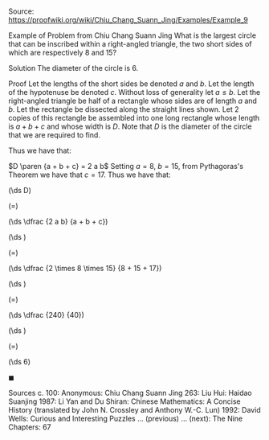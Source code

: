 # 

Source: https://proofwiki.org/wiki/Chiu_Chang_Suann_Jing/Examples/Example_9



Example of Problem from Chiu Chang Suann Jing
What is the largest circle that can be inscribed within a right-angled triangle,
the two short sides of which are respectively $8$ and $15$?


Solution
The diameter of the circle is $6$.


Proof
Let the lengths of the short sides be denoted $a$ and $b$.
Let the length of the hypotenuse be denoted $c$.
Without loss of generality let $a \le b$.
Let the right-angled triangle be half of a rectangle whose sides are of length $a$ and $b$.
Let the rectangle be dissected along the straight lines shown.
Let $2$ copies of this rectangle be assembled into one long rectangle whose length is $a + b + c$ and whose width is $D$.
Note that $D$ is the diameter of the circle that we are required to find.


Thus we have that:

$D \paren {a + b + c} = 2 a b$
Setting $a = 8$, $b = 15$, from Pythagoras's Theorem we have that $c = 17$.
Thus we have that:














\(\ds D\)

\(=\)







\(\ds \dfrac {2 a b} {a + b + c}\)




















\(\ds \)

\(=\)







\(\ds \dfrac {2 \times 8 \times 15} {8 + 15 + 17}\)




















\(\ds \)

\(=\)







\(\ds \dfrac {240} {40}\)




















\(\ds \)

\(=\)







\(\ds 6\)









$\blacksquare$


Sources
c. 100: Anonymous: Chiu Chang Suann Jing
263: Liu Hui: Haidao Suanjing
1987: Li Yan and Du Shiran: Chinese Mathematics: A Concise History (translated by John N. Crossley and Anthony W.-C. Lun)
1992: David Wells: Curious and Interesting Puzzles ... (previous) ... (next): The Nine Chapters: $67$




